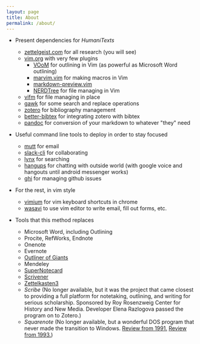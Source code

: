 ```yaml
---
layout: page
title: About
permalink: /about/
---
```



- Present dependencies for _HumaniTexts_
  - [zettelgeist.com](http://zettelgeist.com/) for all research (you will see)
  - [vim.org](https://www.vim.org/) with very few plugins
    - [VOoM](https://www.vim.org/scripts/script.php?script_id=2657) for outlining in Vim (as powerful as Microsoft Word outlining) 
    - [marvim.vim](https://github.com/vim-scripts/marvim/blob/master/plugin/marvim.vim) for making macros in Vim 
    - [markdown-preview.vim](https://github.com/iamcco/markdown-preview.vim) 
    - [NERDTree](https://www.vim.org/scripts/script.php?script_id=1658) for file managing in Vim 
  - [vifm](https://vifm.info/) for file managing in place 
  - [gawk](https://www.gnu.org/software/gawk/) for some search and replace operations  
  - [zotero](https://www.zotero.org/) for bibliography management 
  - [better-bibtex](https://github.com/retorquere/zotero-better-bibtex) for integrating zotero with bibtex 
  - [pandoc](https://pandoc.org/) for conversion of your markdown to whatever "they" need 

- Useful command line tools to deploy in order to stay focused  
  - [mutt](http://www.mutt.org/) for email 
  - [slack-cli](https://pypi.python.org/pypi/slack-cli/2.0.3) for collaborating 
  - [lynx](https://lynx.browser.org/) for searching 
  - [hangups](https://github.com/tdryer/hangups) for chatting with outside world (with google voice and hangouts until android messenger works) 
  - [ghi](https://github.com/stephencelis/ghi) for managing github issues

- For the rest, in vim style
  - [vimium](https://vimium.github.io/) for vim keyboard shortcuts in chrome 
  - [wasavi](http://appsweets.net/wasavi/) to use vim editor to write email, fill out forms, etc. 
  
 - Tools that this method replaces 
   - Microsoft Word, including Outlining 
   - Procite, RefWorks, Endnote
   - Onenote
   - Evernote
   - [Outliner of Giants](https://www.theoutlinerofgiants.com/outlines)
   - Mendeley 
   - [SuperNotecard](https://www.supernotecard.com/app/index.php?project=list)
   - [Scrivener](https://www.literatureandlatte.com/scrivener/overview)
   - [Zettelkasten3](http://zettelkasten.danielluedecke.de/en/)
   - _Scribe_ (No longer available, but it was the project that came closest to providing a full platform for notetaking, outlining, and writing for serious scholarship.  Sponsored by Roy Rosenzweig Center for History and New Media. Developer Elena Razlogova passed the program on to Zotero.)
   - _Squarenote_ (No longer available, but a wonderful DOS program that never made the transition to Windows. [Review from 1991.](https://drive.google.com/file/d/1AKvFXsa_sniTBIjyQAEcsSkl7EIGZMiu/view?usp=sharing) [Review from 1993.](https://drive.google.com/file/d/1ckViIW9ucqarra1sTNCD_n2cSIMRHRT5/view?usp=sharing))
